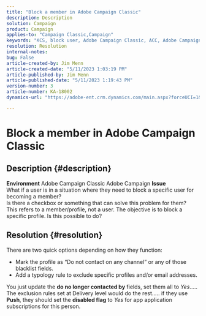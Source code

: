 ```yaml
---
title: "Block a member in Adobe Campaign Classic"
description: Description
solution: Campaign
product: Campaign
applies-to: "Campaign Classic,Campaign"
keywords: "KCS, block user, Adobe Campaign Classic, ACC, Adobe Campaign, How To"
resolution: Resolution
internal-notes: 
bug: False
article-created-by: Jim Menn
article-created-date: "5/11/2023 1:03:19 PM"
article-published-by: Jim Menn
article-published-date: "5/11/2023 1:19:43 PM"
version-number: 3
article-number: KA-18002
dynamics-url: "https://adobe-ent.crm.dynamics.com/main.aspx?forceUCI=1&pagetype=entityrecord&etn=knowledgearticle&id=8a14cb2e-fcef-ed11-8849-6045bd006295"

---
```

# Block a member in Adobe Campaign Classic

## Description {#description}


<b>Environment</b>
 Adobe Campaign Classic
 Adobe Campaign
<b>Issue</b>
<br>What if a user is in a situation where they need to block a specific user for becoming a member?
<br>Is there a checkbox or something that can solve this problem for them?
<br>This refers to a member/profile, not a user. The objective is to block a specific profile. Is this possible to do?



## Resolution {#resolution}


There are two quick options depending on how they function:

- Mark the profile as “Do not contact on any channel” or any of those blacklist fields.
- Add a typology rule to exclude specific profiles and/or email addresses.




You just update the <b>do no longer contacted by</b> fields, set them all to *Yes*….. The exclusion rules set at Delivery level would do the rest….. if they use <b>Push</b>, they should set the <b>disabled flag</b> to *Yes* for app application subscriptions for this person.
